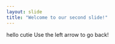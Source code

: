 ```yaml
---
layout: slide
title: "Welcome to our second slide!"
---
```

hello cutie
Use the left arrow to go back!
